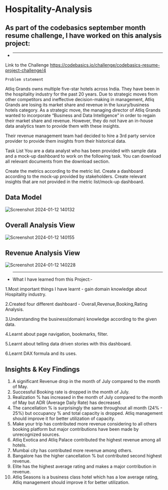 # Hospitality-Analysis
## As part of the codebasics september month resume challenge, I have worked on this analysis project:


- **** 
Link to the Challenge https://codebasics.io/challenge/codebasics-resume-project-challenge/4


    Problem statement
Atliq Grands owns multiple five-star hotels across India. They have been in the hospitality industry for the past 20 years. Due to strategic moves from other competitors and ineffective decision-making in management, Atliq Grands are losing its market share and revenue in the luxury/business hotels category. As a strategic move, the managing director of Atliq Grands wanted to incorporate “Business and Data Intelligence” in order to regain their market share and revenue. However, they do not have an in-house data analytics team to provide them with these insights.

Their revenue management team had decided to hire a 3rd party service provider to provide them insights from their historical data.

Task List
You are a data analyst who has been provided with sample data and a mock-up dashboard to work on the following task. You can download all relevant documents from the download section.

Create the metrics according to the metric list.
Create a dashboard according to the mock-up provided by stakeholders.
Create relevant insights that are not provided in the metric list/mock-up dashboard.

## Data Model
![Screenshot 2024-01-12 140132](https://github.com/Arik-14/Hospitality-Analysis/assets/142299250/82f20eeb-9dc5-4d30-80da-0785d30995b0)

## Overall Analysis View

![Screenshot 2024-01-12 140155](https://github.com/Arik-14/Hospitality-Analysis/assets/142299250/a1981bfd-7ef0-49df-a8c0-408e79856e32)

## Revenue Analysis View
![Screenshot 2024-01-12 140228](https://github.com/Arik-14/Hospitality-Analysis/assets/142299250/d3660ab5-c271-400c-b8bc-24a0a4372595)

- ****
  What I have learned from this Project:-

1.Most important things I have learnt - gain domain knowledge about Hospitality industry.

2.Created four different dashboard - Overall,Revenue,Booking,Rating Analysis.

3.Understanding the business(domain) knowledge according to the given data.

4.Learnt about page navigation, bookmarks, filter.

5.Learnt about telling data driven stories with this dashboard.

6.Learnt DAX formula and its uses.

##  Insights & Key Findings
1. A significant Revenue drop in the month of July compared to the month of May.
2. Successful Booking rate is dropped in the month of July.
3. Realization % has increased in the month of July compared to the month of May but ADR (Average Daily Rate) has decreased.
4. The cancellation % is surprisingly the same throughout all month (24% - 25%) but occupancy % and total capacity is dropped. Atliq management should improve it for better utilization of capacity.
5. Make your trip has contributed more revenue considering to all others booking platform but major contributions have been made by unrecognized sources.
6. Atliq Exotica and Atliq Palace contributed the highest revenue among all hotels.
7. Mumbai city has contributed more revenue among others.
8. Bangalore has the higher cancellation % but contributed second highest revenue.
9. Elite has the highest average rating and makes a major contribution in revenue.
10. Atliq Seasons is a business class hotel which has a low average rating, Atliq management should improve it for better utilization.








